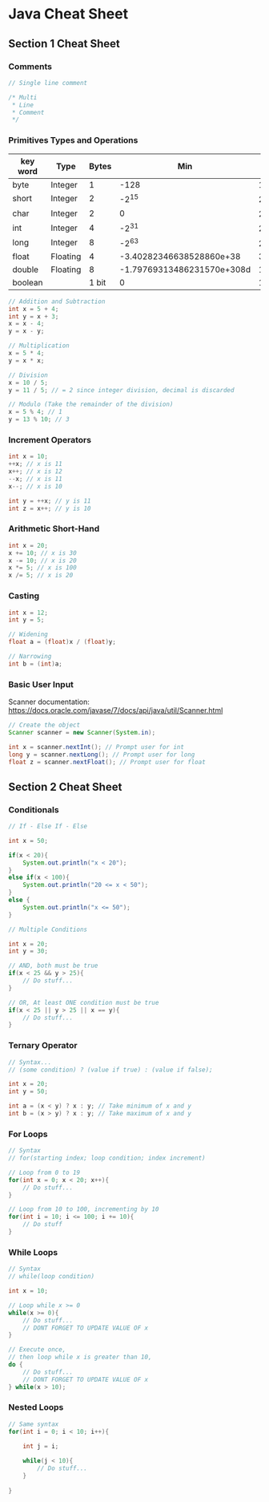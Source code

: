 # Java Cheat Sheet

## Section 1 Cheat Sheet

### Comments

```java
// Single line comment

/* Multi
 * Line
 * Comment 
 */
```

### Primitives Types and Operations

| key word  |  Type  | Bytes | Min | Max |
|-----------|--------|-------|-----|-----|
| byte      | Integer|  1    | -128| 127 |
| short     | Integer|  2    | -2<sup>15</sup>   | 2<sup>15</sup>-1 |
| char      | Integer|  2    | 0   | 2<sup>16</sup>-1 |
| int       | Integer|  4    | -2<sup>31</sup>| 2<sup>31</sup>-1 |
| long      | Integer|  8    | -2<sup>63</sup>| 2<sup>63</sup>-1 |
| float     |Floating|  4    | -3.40282346638528860e+38| 3.40282346638528860e+38 |
| double    |Floating|  8    | -1.79769313486231570e+308d| 1.79769313486231570e+308d |
| boolean   |        |  1 bit| 0   | 1   |

```java
// Addition and Subtraction
int x = 5 + 4;
int y = x + 3;
x = x - 4;
y = x - y;

// Multiplication
x = 5 * 4;
y = x * x;

// Division
x = 10 / 5;
y = 11 / 5; // = 2 since integer division, decimal is discarded

// Modulo (Take the remainder of the division)
x = 5 % 4; // 1
y = 13 % 10; // 3

```

### Increment Operators

```java
int x = 10;
++x; // x is 11
x++; // x is 12
--x; // x is 11
x--; // x is 10

int y = ++x; // y is 11
int z = x++; // y is 10
```

### Arithmetic Short-Hand

```java
int x = 20;
x += 10; // x is 30
x -= 10; // x is 20
x *= 5; // x is 100
x /= 5; // x is 20
```

### Casting

```java
int x = 12;
int y = 5;

// Widening
float a = (float)x / (float)y;

// Narrowing
int b = (int)a;
```

### Basic User Input

Scanner documentation: <https://docs.oracle.com/javase/7/docs/api/java/util/Scanner.html>

```java
// Create the object
Scanner scanner = new Scanner(System.in);

int x = scanner.nextInt(); // Prompt user for int
long y = scanner.nextLong(); // Prompt user for long
float z = scanner.nextFloat(); // Prompt user for float
```

## Section 2 Cheat Sheet

### Conditionals

```java
// If - Else If - Else

int x = 50;

if(x < 20){
    System.out.println("x < 20");
}
else if(x < 100){
    System.out.println("20 <= x < 50");
}
else {
    System.out.println("x <= 50");
}
```

```java
// Multiple Conditions

int x = 20;
int y = 30;

// AND, both must be true
if(x < 25 && y > 25){
    // Do stuff...
}

// OR, At least ONE condition must be true
if(x < 25 || y > 25 || x == y){
    // Do stuff...
}
```

### Ternary Operator

```java
// Syntax...
// (some condition) ? (value if true) : (value if false);

int x = 20;
int y = 50;

int a = (x < y) ? x : y; // Take minimum of x and y
int b = (x > y) ? x : y; // Take maximum of x and y
```

### For Loops

```java
// Syntax
// for(starting index; loop condition; index increment)

// Loop from 0 to 19
for(int x = 0; x < 20; x++){
    // Do stuff...
}

// Loop from 10 to 100, incrementing by 10
for(int i = 10; i <= 100; i += 10){
    // Do stuff
}
```

### While Loops

```java
// Syntax
// while(loop condition)

int x = 10;

// Loop while x >= 0
while(x >= 0){
    // Do stuff...
    // DONT FORGET TO UPDATE VALUE OF x
}

// Execute once, 
// then loop while x is greater than 10,
do {
    // Do stuff...
    // DONT FORGET TO UPDATE VALUE OF x
} while(x > 10);
```

### Nested Loops

```java
// Same syntax
for(int i = 0; i < 10; i++){
    
    int j = i;

    while(j < 10){
        // Do stuff...
    }
    
}
```
